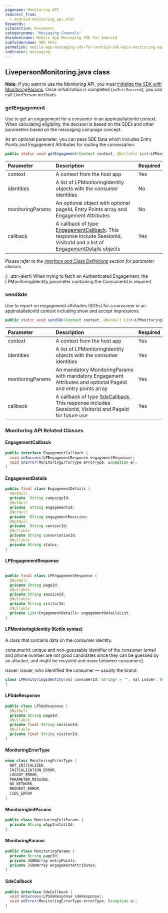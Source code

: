 ```yaml
---
pagename: Monitoring API
redirect_from:
  - android-monitoring_api.html
Keywords:
sitesection: Documents
categoryname: "Messaging Channels"
documentname: Mobile App Messaging SDK for Android
subfoldername: SDK APIs
permalink: mobile-app-messaging-sdk-for-android-sdk-apis-monitoring-api.html
indicator: messaging
---
```


## LivepersonMonitoring.java class

**Note:** If you want to use the Monitoring API, you must [initialize the SDK with MonitoringParams](mobile-app-messaging-sdk-for-android-configure-the-android-sdk.html#initialize-the-sdk-with-monitoring-params). Once initialization is completed (`onInitSucceed`), you can call LivePerson methods.

### getEngagement

Use to get an engagement for a consumer in an appInstallationId context. When calculating eligibility, the decision is based on the SDEs and other parameters based on the messaging campaign concept.

As an optional parameter, you can pass SDE Data which includes Entry Points and Engagement Attributes for routing the conversation.

```java
public static void getEngagement(Context context, @Nullable List<LPMonitoringIdentity> identities, MonitoringParams monitoringParams, EngagementCallback callback)
```

| Parameter | Description | Required |
| :--- | :--- | :--- |
| context | A context from the host app | Yes |
| identities | A list of LPMonitoringIdentity objects with the consumer identities | No |
| monitoringParams | An optional object with optional pageId, Entry Points array and Engagement Attributes | No |
| callback | A callback of type [EngagementCallback](android-interface-definitions.html#engagementcallback). This response include SessionId, VisitorId and a list of [EngagementDetails](android-interface-definitions.html#engagementdetails) objects | Yes |

*Please refer to the [Interface and Class Definitions](android-interface-definitions.html) section for parameter classes.*

{: .attn-alert}
When trying to fetch an Authenticated Engagement, the LPMonitoringIdentity parameter containing the ConsumerId is required.

### sendSde

Use to report on engagement attributes (SDEs) for a consumer in an appInstallationId context including show and accept impressions.

```java
public static void sendSde(Context context, @NonNull List<LPMonitoringIdentity> identities, @NonNull MonitoringParams monitoringParams, SdeCallback callback)
```

| Parameter | Description | Required |
| :--- | :--- | :--- |
| context | A context from the host app | Yes |
| identities | A list of LPMonitoringIdentity objects with the consumer identities | Yes |
| monitoringParams | An mandatory MonitoringParams with mandatory Engagement Attributes and optional PageId and entry points array  | Yes |
| callback | A callback of type [SdeCallback](android-interface-definitions.html#sdecallback). This response includes SessionId, VisitorId and PageId for future use | Yes |

### Monitoring API Related Classes

#### EngagementCallback

```java
public interface EngagementCallback {
  void onSuccess(LPEngagementResponse engagementResponse);
  void onError(MonitoringErrorType errorType, Exception e);
}
```

#### EngagementDetails

```java
public final class EngagementDetails {
  @NotNull
  private  String campaignId;
  @NotNull
  private  String engagementId;
  @NotNull
  private  String engagementRevision;
  @NotNull
  private  String contextId;
  @Nullable
  private String conversationId;
  @Nullable
  private String status;
}
```

#### LPEngagementResponse

```java

public final class LPEngagementResponse {
  @NotNull
  private String pageId;
  @Nullable
  private String sessionId;
  @Nullable
  private String visitorId;
  @Nullable
  private List<EngagementDetails> engagementDetailsList;
}
```

#### LPMonitoringIdentity (Kotlin syntax)

A class that contains data on the consumer identity.

consumerId: unique and non-guessable identifier of the consumer (email and phone number are not good candidates since they can be guessed by an attacker, and might be recycled and move between consumers).

issuer: Issuer, who identified the consumer — usually the brand.

```java
class LPMonitoringIdentity(val consumerId: String? = "", val issuer: String? = ""){
}
```

#### LPSdeResponse

```java
public class LPSdeResponse {
  @NotNull
  private String pageId;
  @Nullable
  private final String sessionId;
  @Nullable
  private final String visitorId;
}
```

#### MonitoringErrorType

```java
enum class MonitoringErrorType {
  NOT_INITIALIZED,
  INITIALIZATION_ERROR,
  LOGOUT_ERROR,
  PARAMETER_MISSING,
  NO_NETWORK,
  REQUEST_ERROR,
  CSDS_ERROR
}
```

#### MonitoringInitParams

```java
public class MonitoringInitParams {
  private String mAppInstallId;
}
```

#### MonitoringParams

```java
public class MonitoringParams {
  private String pageId;
  private JSONArray entryPoints;
  private JSONArray engagementAttributes;
}
```

#### SdeCallback

```java
public interface SdeCallback {
  void onSuccess(LPSdeResponse sdeResponse);
  void onError(MonitoringErrorType errorType, Exception e);
}
```
